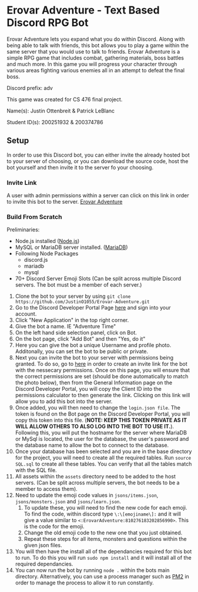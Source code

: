 # Erovar Adventure - Text Based Discord RPG Bot
Erovar Adventure lets you expand what you do within Discord. Along with being able to talk with friends, this bot allows you to play a game within the same server that you would use to talk to friends. Erovar Adventure is a simple RPG game that includes combat, gathering materials, boss battles and much more. In this game you will progress your character through various areas fighting various enemies all in an attempt to defeat the final boss. 

Discord prefix: adv

This game was created for CS 476 final project.

Name(s): Justin Ottenbreit & Patrick LeBlanc

Student ID(s): 200251932 & 200374786

## Setup
In order to use this Discord bot, you can either invite the already hosted bot to your server of choosing, or you can download the source code, host the bot yourself and then invite it to the server fo your choosing.

### Invite Link
A user with admin permissions within a server can click on this link in order to invite this bot to the server.
[Erovar Adventure](https://discord.com/oauth2/authorize?client_id=797230767281405993&scope=bot&permissions=1544551543 "Invite Link")

### Build From Scratch
Preliminaries:
* Node.js installed ([Node.js](https://nodejs.org/en/download/ "Node.js Install"))
* MySQL or MariaDB server installed. ([MariaDB](https://mariadb.org/download/ "MariaDB Install"))
* Following Node Packages
    * discord.js
    * mariadb
    * mysql
* 70+ Discord Server Emoji Slots (Can be split across multiple Discord servers. The bot must be a member of each server.)

1. Clone the bot to your server by using ```git clone https://github.com/JustinO1055/Erovar-Adventure.git```
2. Go to the Discord Developer Portal Page [here](https://discord.com/developers/applications "Discord Developer Portal") and sign into your account.
3. Click "New Application" in the top right corner.
4. Give the bot a name. IE "Adventure Time"
5. On the left hand side selection panel, click on Bot.
6. On the bot page, click "Add Bot" and then "Yes, do it"
7. Here you can give the bot a unique Username and profile photo. Additonally, you can set the bot to be public or private. 
8. Next you can invite the bot to your server with permissions being granted. To do so, go to [here](https://discordapi.com/permissions.html#1544551543 "Discord Permission Calculator") in order to create an invite link for the bot with the nessecary permissions. Once on this page, you will ensure that the correct permissions are set (should be done automatically to match the photo below), then from the General Information page on the Discord Developer Portal, you will copy the Client ID into the permissions calculator to then generate the link. Clicking on this link will allow you to add this bot into the server.
9. Once added, you will then need to change the `login.json file`. The token is found on the Bot page on the Discord Developer Portal, you will copy this token into this file. (**NOTE: KEEP THIS TOKEN PRIVATE AS IT WILL ALLOW OTHERS TO ALSO LOG INTO THE BOT TO USE IT.**). Following this, you will put the hostname for the server where MariaDB or MySql is located, the user for the database, the user's password and the database name to allow the bot to connect to the database. 
10. Once your database has been selected and you are in the base directory for the project, you will need to create all the required tables. Run `source SQL.sql` to create all these tables. You can verify that all the tables match with the SQL file.
11. All assets within the `assets` directory need to be added to the host servers. (Can be split across multiple servers, the bot needs to be a member to access them).
12. Need to update the emoji code values in `jsons/items.json`, `jsons/monsters.json` and `jsons/learn.json`.
    1. To update these, you will need to find the new code for each emoji. To find the code, within discord type `\:\[emojiname\]:` and it will give a value similar to `<:ErovarAdventure:810276183202856990>`. This is the code for the emoji.
    2. Change the old emoji code to the new one that you just obtained.
    3. Repeat these steps for all items, monsters and questions within the given json files.
13. You will then have the install all of the dependancies required for this bot to run. To do this you will run ```sudo npm install``` and it will install all of the required dependancies.
14. You can now run the bot by running ```node .``` within the bots main directory. Alternatively, you can use a process manager such as [PM2](https://pm2.keymetrics.io/ "PM2") in order to manage the process to allow it to run constantly.
